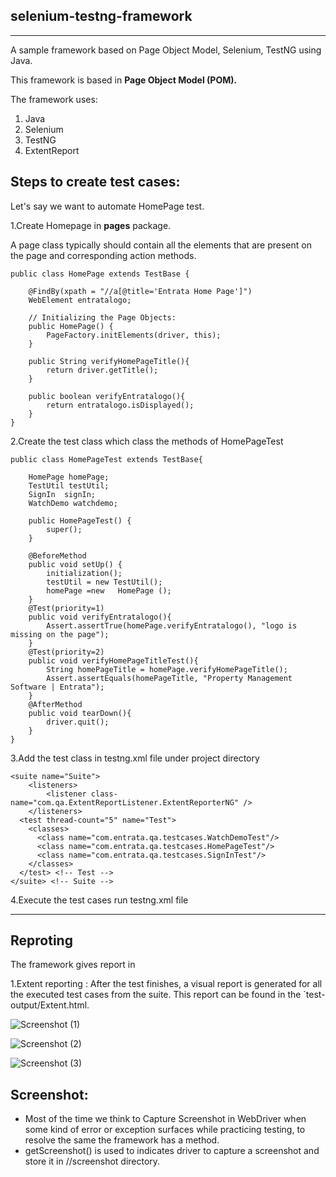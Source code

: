 selenium-testng-framework
---

---
A sample framework based on Page Object Model, Selenium, TestNG using Java.

This framework is based in **Page Object Model (POM).**

The framework uses:

1. Java
2. Selenium
3. TestNG
4. ExtentReport

Steps to create test cases:
----
Let's say we want to automate HomePage test.  

1.Create Homepage in **pages** package. 

A page class typically should contain all the elements that are present on the page and corresponding action methods.
```
public class HomePage extends TestBase {

	@FindBy(xpath = "//a[@title='Entrata Home Page']")
	WebElement entratalogo;
	
	// Initializing the Page Objects:
	public HomePage() {
		PageFactory.initElements(driver, this);
	}

	public String verifyHomePageTitle(){
		return driver.getTitle();
	}
	
	public boolean verifyEntratalogo(){
		return entratalogo.isDisplayed();
	}
}
```
2.Create the test class which class the methods of HomePageTest
```
public class HomePageTest extends TestBase{
	
	HomePage homePage;
	TestUtil testUtil;
	SignIn  signIn;
	WatchDemo watchdemo;

	public HomePageTest() {
		super();
	}

	@BeforeMethod
	public void setUp() {
		initialization();
		testUtil = new TestUtil();
		homePage =new 	HomePage ();
	}
	@Test(priority=1)
	public void verifyEntratalogo(){
		Assert.assertTrue(homePage.verifyEntratalogo(), "logo is missing on the page");
	}
	@Test(priority=2)
	public void verifyHomePageTitleTest(){
		String homePageTitle = homePage.verifyHomePageTitle();
		Assert.assertEquals(homePageTitle, "Property Management Software | Entrata");
	}
	@AfterMethod
	public void tearDown(){
		driver.quit();
	}
}
```
3.Add the test class in testng.xml file under project directory 
```
<suite name="Suite">
	<listeners>
		<listener class-name="com.qa.ExtentReportListener.ExtentReporterNG" />
	</listeners>
  <test thread-count="5" name="Test">
    <classes>
      <class name="com.entrata.qa.testcases.WatchDemoTest"/>
      <class name="com.entrata.qa.testcases.HomePageTest"/>
      <class name="com.entrata.qa.testcases.SignInTest"/>
    </classes>
  </test> <!-- Test -->
</suite> <!-- Suite -->

  ```      
4.Execute the test cases run testng.xml file



---

Reproting
---

The framework gives report in

1.Extent reporting : After the test finishes, a visual report is generated for all the executed test cases from the suite. This report can be found in the `test-output/Extent.html.

![Screenshot (1)](https://github.com/namdevdange01/EntrataTest/assets/161715791/1d384c24-b01d-49ce-810f-754040db0b80)

![Screenshot (2)](https://github.com/namdevdange01/EntrataTest/assets/161715791/0dc0cd23-2aa7-44d7-a68e-251c57629fb0)

![Screenshot (3)](https://github.com/namdevdange01/EntrataTest/assets/161715791/1081a55c-4f97-47be-b043-924e219e493b)


Screenshot:
---------------
*	Most of the time we think to Capture Screenshot in WebDriver when some kind of error or exception surfaces while practicing testing, to resolve the same the framework has a method. 
*	getScreenshot() is used to indicates driver to capture a screenshot and store it in //screenshot directory.

